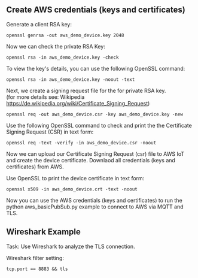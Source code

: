 ## Create AWS credentials (keys and certificates)

Generate a client RSA key:
```
openssl genrsa -out aws_demo_device.key 2048
```
Now we can check the private RSA Key:

```
openssl rsa -in aws_demo_device.key -check
```

To view the key's details, you can use the following OpenSSL command:

```
openssl rsa -in aws_demo_device.key -noout -text
```

Next, we create a signing request file for the for private RSA key.<br> (for more details see: Wikipedia https://de.wikipedia.org/wiki/Certificate_Signing_Request)

```
openssl req -out aws_demo_device.csr -key aws_demo_device.key -new
```

Use the following OpenSSL command to check and print the the Certificate Signing Request (CSR) in text form:

```
openssl req -text -verify -in aws_demo_device.csr -noout
```

Now we can upload our Certificate Signing Request (csr) file to AWS IoT and create the device certificate.
Downlaod all credentials (keys and certificates) from AWS.

Use OpenSSL to print the device certificate in text form:

```
openssl x509 -in aws_demo_device.crt -text -noout
```
Now you can use the AWS credentials (keys and certificates) to run the python aws_basicPubSub.py example to connect to AWS via MQTT and TLS. 

## Wireshark Example
Task: Use Wireshark to analyze the TLS connection.

Wireshark filter setting:

```
tcp.port == 8883 && tls
```